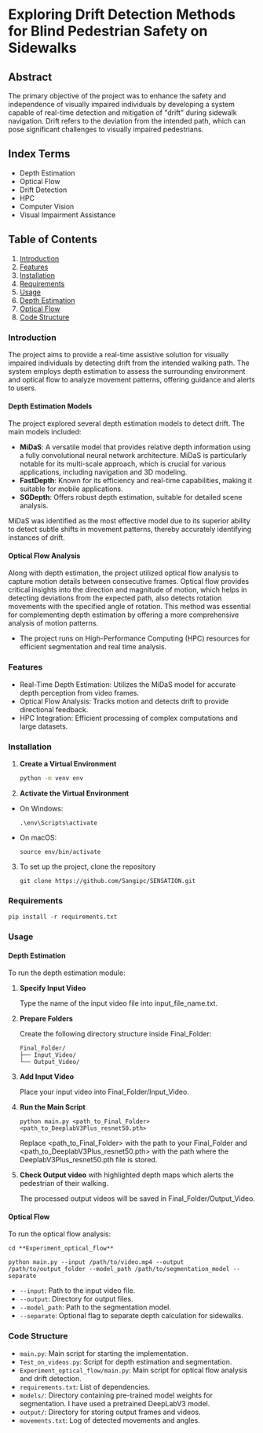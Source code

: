 # Exploring Drift Detection Methods for Blind Pedestrian Safety on Sidewalks

## Abstract
The primary objective of the project was to enhance the safety and independence of visually impaired individuals by developing a system capable of real-time detection and mitigation of "drift" during sidewalk navigation. Drift refers to the deviation from the intended path, which can pose significant challenges to visually impaired pedestrians. 

## Index Terms

* Depth Estimation
* Optical Flow
* Drift Detection
* HPC
* Computer Vision
* Visual Impairment Assistance

## Table of Contents

1. [Introduction](#introduction)
2. [Features](#features)
3. [Installation](#installation)
4. [Requirements](#requirements)
5. [Usage](#usage)
6. [Depth Estimation](#depth-estimation)
7. [Optical Flow](#optical-flow)
8. [Code Structure](#code-structure)

### Introduction

The project aims to provide a real-time assistive solution for visually impaired individuals by detecting drift from the intended walking path. The system employs depth estimation to assess the surrounding environment and optical flow to analyze movement patterns, offering guidance and alerts to users. 

#### Depth Estimation Models
The project explored several depth estimation models to detect drift. The main models included:

* **MiDaS**: A versatile model that provides relative depth information using a fully convolutional neural network architecture. MiDaS is particularly notable for its multi-scale approach, which is crucial for various applications, including navigation and 3D modeling​.
* **FastDepth**: Known for its efficiency and real-time capabilities, making it suitable for mobile applications.
* **SGDepth**: Offers robust depth estimation, suitable for detailed scene analysis.

MiDaS was identified as the most effective model due to its superior ability to detect subtle shifts in movement patterns, thereby accurately identifying instances of drift​.

#### Optical Flow Analysis

Along with depth estimation, the project utilized optical flow analysis to capture motion details between consecutive frames. Optical flow provides critical insights into the direction and magnitude of motion, which helps in detecting deviations from the expected path, also detects rotation movements with the specified angle of rotation. This method was essential for complementing depth estimation by offering a more comprehensive analysis of motion patterns.

* The project runs on High-Performance Computing (HPC) resources for efficient segmentation and real time analysis.

### Features

* Real-Time Depth Estimation: Utilizes the MiDaS model for accurate depth perception from video frames.
* Optical Flow Analysis: Tracks motion and detects drift to provide directional feedback.
* HPC Integration: Efficient processing of complex computations and large datasets.

### Installation

1. **Create a Virtual Environment**
   ```bash
   python -m venv env
2. **Activate the Virtual Environment**
  * On Windows:

    ```
    .\env\Scripts\activate
    ```
  * On macOS:

    ```
    source env/bin/activate
    ```
3. To set up the project, clone the repository

   ```
   git clone https://github.com/Sangipc/SENSATION.git
   ```

### Requirements

   ```
   pip install -r requirements.txt
   ```

### Usage

#### Depth Estimation

To run the depth estimation module:
  
  1. **Specify Input Video**
  
     Type the name of the input video file into input_file_name.txt.
  
  2. **Prepare Folders**
  
     Create the following directory structure inside Final_Folder:
    
      ```
      Final_Folder/
      ├── Input_Video/
      └── Output_Video/
      ```
  
  3. **Add Input Video**
  
      Place your input video into Final_Folder/Input_Video.
  
  4. **Run the Main Script**
  
      ```
      python main.py <path_to_Final_Folder> <path_to_DeeplabV3Plus_resnet50.pth>
      ```
  
      Replace <path_to_Final_Folder> with the path to your Final_Folder and <path_to_DeeplabV3Plus_resnet50.pth> with the path where the DeeplabV3Plus_resnet50.pth file is stored.
  
  5. **Check Output video** with highlighted depth maps which alerts the pedestrian of their walking.
  
      The processed output videos will be saved in Final_Folder/Output_Video.

#### Optical Flow

To run the optical flow analysis:
  
  ``` cd **Experiment_optical_flow** ```
  
  ```
  python main.py --input /path/to/video.mp4 --output /path/to/output_folder --model_path /path/to/segmentation_model --separate
  ```

* `--input`: Path to the input video file.
* `--output`: Directory for output files.
* `--model_path`: Path to the segmentation model.
* `--separate`: Optional flag to separate depth calculation for sidewalks.

### Code Structure

* `main.py`: Main script for starting the implementation. 
* `Test_on_videos.py`: Script for depth estimation and segmentation.
* `Experiment_optical_flow/main.py`: Main script for optical flow analysis and drift detection.
* `requirements.txt`: List of dependencies.
* `models/`: Directory containing pre-trained model weights for segmentation. I have used a pretrained DeepLabV3 model.
* `output/`: Directory for storing output frames and videos.
* `movements.txt`: Log of detected movements and angles.
